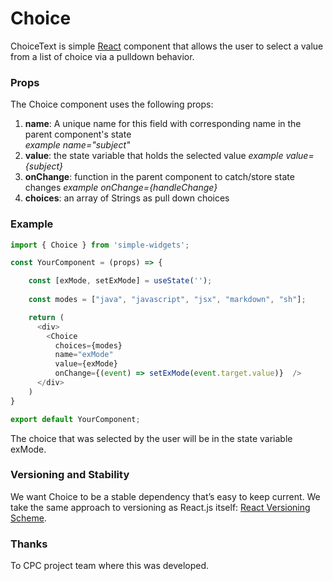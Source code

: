 # **Choice**

ChoiceText is simple [React] component that allows the user to select a value from a list of choice via a pulldown behavior.  

### **Props**
The Choice component uses the following props:

1.  **name**: A unique name for this field with corresponding name in the parent component's state    
    _example name="subject"_
2.  **value**: the state variable that holds the selected value 
    _example value={subject}_
3.  **onChange**: function in the parent component to catch/store state changes 
    _example onChange={handleChange}_
4.  **choices**: an array of Strings as pull down choices

### **Example**
```javascript
import { Choice } from 'simple-widgets';

const YourComponent = (props) => {

    const [exMode, setExMode] = useState('');
    
    const modes = ["java", "javascript", "jsx", "markdown", "sh"];  

    return (
      <div>
        <Choice 
          choices={modes} 
          name="exMode" 
          value={exMode} 
          onChange={(event) => setExMode(event.target.value)}  />
      </div>
    )
}

export default YourComponent;
```

The choice that was selected by the user will be in the state variable exMode.


### **Versioning and Stability**

We want Choice to be a stable dependency that’s easy to keep current. We take the same approach to versioning as React.js itself: [React Versioning Scheme](https://facebook.github.io/react/blog/2016/02/19/new-versioning-scheme.html).

### **Thanks**

To CPC project team where this was developed.

[React]: https://facebook.github.io/react
[build-badge]: https://img.shields.io/travis/ReactTraining/react-router/master.svg?style=flat-square
[build]: https://travis-ci.org/ReactTraining/react-router

[npm-badge]: https://img.shields.io/npm/v/react-router.svg?style=flat-square
[npm]: https://www.npmjs.org/package/react-router

[codecov-badge]: https://img.shields.io/codecov/c/github/ReactTraining/react-router/master.svg?style=flat-square
[codecov]: https://codecov.io/gh/ReactTraining/react-router

[discord-badge]: https://img.shields.io/badge/Discord-join%20chat%20%E2%86%92-738bd7.svg?style=flat-square
[discord]: https://discord.gg/0ZcbPKXt5bYaNQ46

